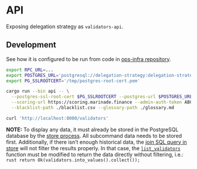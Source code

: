 # API

Exposing delegation strategy as `validators-api`.

## Development

See how it is configured to be run from code in [ops-infra repository](https://github.com/marinade-finance/ops-infra/blob/master/argocd/delegation-strategy/overlays/prod/kustomization.yaml). 

```bash
export RPC_URL=...
export POSTGRES_URL='postgresql://delegation-strategy:delegation-strategy@localhost:5432/delegation-strategy'
export PG_SSLROOTCERT='/tmp/postgres-root-cert.pem'

cargo run --bin api -- \
  --postgres-ssl-root-cert $PG_SSLROOTCERT --postgres-url $POSTGRES_URL \
  --scoring-url https://scoring.marinade.finance --admin-auth-token ABCD \
  --blacklist-path ./blacklist.csv --glossary-path ./glossary.md
```

```bash
curl 'http://localhost:8000/validators'
```

**NOTE:**
  To display any data, it must already be stored in the PostgreSQL database
  by the [store process](../store). All subcommand data needs to be stored first.
  Additionally, if there isn’t enough historical data,
  the [join SQL query in store](../store/src/utils.rs) will not filter
  the results properly.
  In that case, the [`list_validators`](./src/handlers/list_validators.rs)
  function must be modified to return the data directly without filtering, i.e.:
      ```rust
      return Ok(validators.into_values().collect());
      ```

